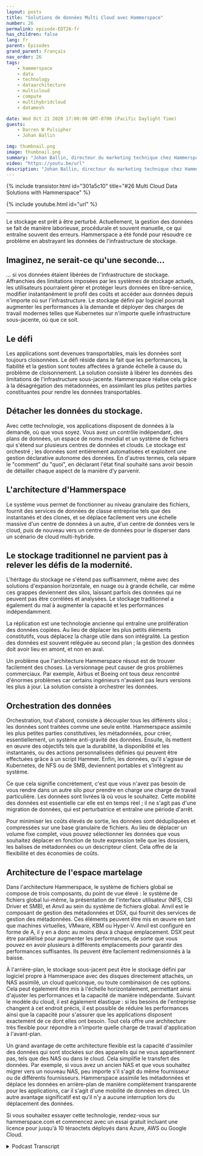 ```yaml
---
layout: posts
title: "Solutions de données Multi Cloud avec Hammerspace"
number: 26
permalink: episode-EDT26-fr
has_children: false
lang: fr
parent: Épisodes
grand_parent: Français
nav_order: 26
tags:
    - hammerspace
    - data
    - technology
    - dataarchitecture
    - multicloud
    - compute
    - multihybridcloud
    - datamesh

date: Wed Oct 21 2020 17:00:00 GMT-0700 (Pacific Daylight Time)
guests:
    - Darren W Pulsipher
    - Johan Ballin

img: thumbnail.png
image: thumbnail.png
summary: "Johan Ballin, directeur du marketing technique chez Hammerspace, et Darren Pulsipher, architecte de solutions en chef du secteur public chez Intel, discutent de la technologie de cloud hybride de Hammerspace qui libère les données de l'infrastructure de stockage, offrant ainsi une portabilité et des performances des données."
video: "https://youtu.be/url"
description: "Johan Ballin, directeur du marketing technique chez Hammerspace, et Darren Pulsipher, architecte de solutions en chef du secteur public chez Intel, discutent de la technologie de cloud hybride de Hammerspace qui libère les données de l'infrastructure de stockage, offrant ainsi une portabilité et des performances des données."
---
```


<div>
{% include transistor.html id="301a5c10" title="#26 Multi Cloud Data Solutions with Hammerspace" %}

{% include youtube.html id="url" %}
</div>

---

Le stockage est prêt à être perturbé. Actuellement, la gestion des données se fait de manière laborieuse, procédurale et souvent manuelle, ce qui entraîne souvent des erreurs. Hammerspace a été fondé pour résoudre ce problème en abstrayant les données de l'infrastructure de stockage.

## Imaginez, ne serait-ce qu'une seconde...

... si vos données étaient libérées de l'infrastructure de stockage. Affranchies des limitations imposées par les systèmes de stockage actuels, les utilisateurs pourraient gérer et protéger leurs données en libre-service, modifier instantanément le profil des coûts et accéder aux données depuis n'importe où sur l'infrastructure. Le stockage défini par logiciel pourrait augmenter les performances à la demande et déployer des charges de travail modernes telles que Kubernetes sur n'importe quelle infrastructure sous-jacente, où que ce soit.

## Le défi

Les applications sont devenues transportables, mais les données sont toujours cloisonnées. Le défi réside dans le fait que les performances, la fiabilité et la gestion sont toutes affectées à grande échelle à cause du problème de cloisonnement. La solution consiste à libérer les données des limitations de l'infrastructure sous-jacente. Hammerspace réalise cela grâce à la désagrégation des métadonnées, en assimilant les plus petites parties constituantes pour rendre les données transportables.

## Détacher les données du stockage.

Avec cette technologie, vos applications disposent de données à la demande, où que vous soyez. Vous avez un contrôle indépendant, des plans de données, un espace de noms mondial et un système de fichiers qui s'étend sur plusieurs centres de données et clouds. Le stockage est orchestré ; les données sont entièrement automatisées et exploitent une gestion déclarative autonome des données. En d'autres termes, cela sépare le "comment" du "quoi", en déclarant l'état final souhaité sans avoir besoin de détailler chaque aspect de la manière d'y parvenir.

## L'architecture d'Hammerspace

Le système vous permet de fonctionner au niveau granulaire des fichiers, fournit des services de données de classe entreprise tels que des instantanés et des clones, et se déplace facilement vers une échelle massive d'un centre de données à un autre, d'un centre de données vers le cloud, puis de nouveau vers un centre de données pour le disperser dans un scénario de cloud multi-hybride.

## Le stockage traditionnel ne parvient pas à relever les défis de la modernité.

L'héritage du stockage ne s'étend pas suffisamment, même avec des solutions d'expansion horizontale, en nuage ou à grande échelle, car même ces grappes deviennent des silos, laissant parfois des données qui ne peuvent pas être corrélées et analysées. Le stockage traditionnel a également du mal à augmenter la capacité et les performances indépendamment.

La réplication est une technologie ancienne qui entraîne une prolifération des données copiées. Au lieu de déplacer les plus petits éléments constitutifs, vous déplacez la charge utile dans son intégralité. La gestion des données est souvent reléguée au second plan ; la gestion des données doit avoir lieu en amont, et non en aval.

Un problème que l'architecture Hammerspace résout est de trouver facilement des choses. La versionnage peut causer de gros problèmes commerciaux. Par exemple, Airbus et Boeing ont tous deux rencontré d'énormes problèmes car certains ingénieurs n'avaient pas leurs versions les plus à jour. La solution consiste à orchestrer les données.

## Orchestration des données

Orchestration, tout d'abord, consiste à découpler tous les différents silos ; les données sont traitées comme une seule entité. Hammerspace assimile les plus petites parties constitutives, les métadonnées, pour créer, essentiellement, un système anti-gravité des données. Ensuite, ils mettent en œuvre des objectifs tels que la durabilité, la disponibilité et les instantanés, ou des actions personnalisées définies qui peuvent être effectuées grâce à un script Hammer. Enfin, les données, qu'il s'agisse de Kubernetes, de NFS ou de SMB, deviennent portables et s'intègrent au système.

Ce que cela signifie concrètement, c'est que vous n'avez pas besoin de vous rendre dans un autre silo pour prendre en charge une charge de travail particulière. Les données sont livrées là où vous le souhaitez. Cette mobilité des données est essentielle car elle est en temps réel ; il ne s'agit pas d'une migration de données, qui est perturbatrice et entraîne une période d'arrêt.

Pour minimiser les coûts élevés de sortie, les données sont dédupliquées et compressées sur une base granulaire de fichiers. Au lieu de déplacer un volume fixe complet, vous pouvez sélectionner les données que vous souhaitez déplacer en fonction de toute expression telle que les dossiers, les balises de métadonnées ou un descripteur client. Cela offre de la flexibilité et des économies de coûts.

## Architecture de l'espace martelage

Dans l'architecture Hammerspace, le système de fichiers global se compose de trois composants, du point de vue élevé : le système de fichiers global lui-même, la présentation de l'interface utilisateur (NFS, CSI Driver et SMB), et Anvil au sein du système de fichiers global. Anvil est le composant de gestion des métadonnées et DSX, qui fournit des services de gestion des métadonnées. Ces éléments peuvent être mis en œuvre en tant que machines virtuelles, VMware, KBM ou Hyper-V. Anvil est configuré en forme de A, il y en a donc au moins deux à chaque emplacement. DSX peut être parallélisé pour augmenter les performances, de sorte que vous pouvez en avoir plusieurs à différents emplacements pour garantir des performances suffisantes. Ils peuvent être facilement redimensionnés à la baisse.

À l'arrière-plan, le stockage sous-jacent peut être le stockage défini par logiciel propre à Hammerspace avec des disques directement attachés, un NAS assimilé, un cloud quelconque, ou toute combinaison de ces options. Cela peut également être mis à l'échelle horizontalement, permettant ainsi d'ajuster les performances et la capacité de manière indépendante. Suivant le modèle du cloud, il est également élastique : si les besoins de l'entreprise changent à cet endroit précis, il est possible de réduire les performances ainsi que la capacité pour s'assurer que les applications disposent exactement de ce dont elles ont besoin. Tout cela offre une architecture très flexible pour répondre à n'importe quelle charge de travail d'application à l'avant-plan.

Un grand avantage de cette architecture flexible est la capacité d'assimiler des données qui sont stockées sur des appareils qui ne vous appartiennent pas, tels que des NAS ou dans le cloud. Cela simplifie le transfert des données. Par exemple, si vous avez un ancien NAS et que vous souhaitez migrer vers un nouveau NAS, peu importe s'il s'agit du même fournisseur ou de différents fournisseurs. Hammerspace assimile les métadonnées et déplace les données en arrière-plan de manière complètement transparente pour les applications, car il s'agit d'une mobilité de données en direct. Un autre avantage significatif est qu'il n'y a aucune interruption lors du déplacement des données.

Si vous souhaitez essayer cette technologie, rendez-vous sur hammerspace.com et commencez avec un essai gratuit incluant une licence pour jusqu'à 10 téraoctets déployés dans Azure, AWS ou Google Cloud.



<details>
<summary> Podcast Transcript </summary>

<p></p>

</details>
